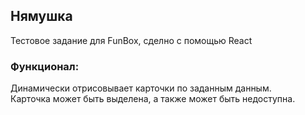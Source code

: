 ## Нямушка

Тестовое задание для FunBox, сделно с помощью React

### Функционал: 
Динамически отрисовывает карточки по заданным данным.  
Карточка может быть выделена, а также может быть недоступна.

